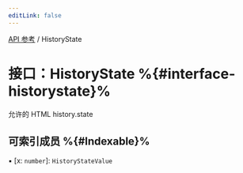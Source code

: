 ```yaml
---
editLink: false
---
```


[API 参考](../index.md) / HistoryState

# 接口：HistoryState %{#interface-historystate}%

允许的 HTML history.state

## 可索引成员 %{#Indexable}%

▪ [x: `number`]: `HistoryStateValue`
